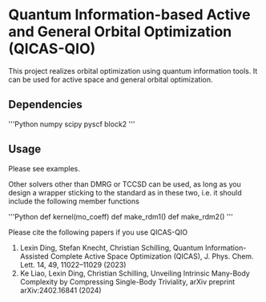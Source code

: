 # Quantum Information-based Active and General Orbital Optimization (QICAS-QIO)

This project realizes orbital optimization using quantum information tools. It can be used for active space and general orbital optimization.


## Dependencies

'''Python
numpy
scipy
pyscf
block2
'''

## Usage
Please see examples.

Other solvers other than DMRG or TCCSD can be used, as long as you design a wrapper sticking to the standard as in these two, i.e. it should include the following member functions

'''Python
def kernel(mo_coeff)
def make_rdm1()
def make_rdm2()
'''


Please cite the following papers if you use QICAS-QIO 

1. Lexin Ding, Stefan Knecht, Christian Schilling, Quantum Information-Assisted Complete Active Space Optimization (QICAS), J. Phys. Chem. Lett. 14, 49, 11022–11029 (2023)
2. Ke Liao, Lexin Ding, Christian Schilling, Unveiling Intrinsic Many-Body Complexity by Compressing Single-Body Triviality, arXiv preprint arXiv:2402.16841 (2024)

  